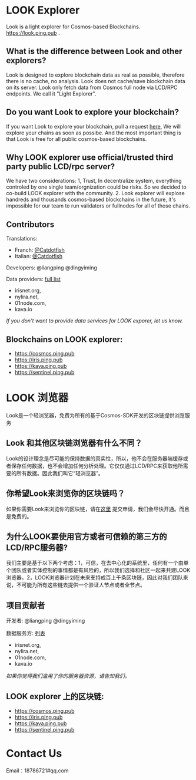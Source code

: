 # LOOK Explorer

Look is a light explorer for Cosmos-based Blockchains.  https://look.ping.pub .

## What is the difference between Look and other explorers? 

Look is designed to explore blockchain data as real as possible, therefore there is no cache, no analysis. Look does not cache/save blockchain data on its server. Look only fetch data from Cosmos full node via LCD/RPC endpoints. We call it "Light Explorer".

## Do you want Look to explore your blockchain?

If you want Look to explore your blockchain, pull a request [here](https://github.com/liangping/look/issues), We will explore your chains as soon as possibe. And the most important thing is that Look is free for all public cosmos-based blockchains.

## Why LOOK explorer use official/trusted third party public LCD/rpc server? 

We have two considerations: 1, Trust, In decentralize system, everything controled by one single team/orgnization could be risks. So we decided to co-build LOOK explorer with the community. 2. Look explorer will explose handreds and thousands cosmos-based blockchains in the future, it's impossible for our team to run validators or fullnodes for all of those chains.

## Contributors

Translations:
* Franch: [@Catdotfish](https://github.com/Catdotfish)
* Italian: [@Catdotfish](https://github.com/Catdotfish)

Developers: @liangping @dingyiming

Data providers: [full list](https://github.com/ping-pub/look/blob/master/hosts.json)

* irisnet.org, 
* nylira.net, 
* 01node.com, 
* kava.io

*If you don't want to provide data services for LOOK exporer, let us know.*

## Blockchains on LOOK explorer:
* https://cosmos.ping.pub
* https://iris.ping.pub
* https://kava.ping.pub
* https://sentinel.ping.pub

# LOOK 浏览器

Look是一个轻浏览器，免费为所有的基于Cosmos-SDK开发的区块链提供浏览服务

## Look 和其他区块链浏览器有什么不同？

Look的设计理念是尽可能的保持数据的真实性，所以，他不会在服务器端缓存或者保存任何数据，也不会增加任何分析处理。它仅仅通过LCD/RPC来获取他所需要的所有数据。因此我们叫它“轻浏览器”。

## 你希望Look来浏览你的区块链吗？

如果你需要Look来浏览你的区块链，请在[这里](https://github.com/liangping/look/issues) 提交申请，我们会尽快开通。而且是免费的。

## 为什么LOOK要使用官方或者可信赖的第三方的LCD/RPC服务器? 

我们主要是基于以下两个考虑：1，可信，在去中心化的系统里，任何有一个由单个团队或者实体控制的事情都是有风险的，所以我们选择和社区一起来共建LOOK浏览器。2，LOOK浏览器计划在未来支持成百上千条区块链，因此对我们团队来说，不可能为所有这些链去提供一个验证人节点或者全节点。

## 项目贡献者

开发者: @liangping @dingyiming

数据服务方: [列表](https://github.com/ping-pub/look/blob/master/hosts.json)

* irisnet.org, 
* nylira.net, 
* 01node.com, 
* kava.io

*如果你觉得我们滥用了你的服务器资源，请告知我们。*

## LOOK explorer 上的区块链:
* https://cosmos.ping.pub
* https://iris.ping.pub
* https://kava.ping.pub
* https://sentinel.ping.pub

# Contact Us
Email：18786721#qq.com
